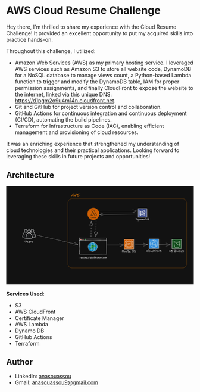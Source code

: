 # AWS Cloud Resume Challenge

Hey there, I'm thrilled to share my experience with the Cloud Resume Challenge! It provided an excellent opportunity to put my acquired skills into practice hands-on.

Throughout this challenge, I utilized:

- Amazon Web Services (AWS) as my primary hosting service. I leveraged AWS services such as Amazon S3 to store all website code, DynamoDB for a NoSQL database to manage views count, a Python-based Lambda function to trigger and modify the DynamoDB table, IAM for proper permission assignments, and finally CloudFront to expose the website to the internet, linked via this unique DNS: https://d1pgm2o9u4m14n.cloudfront.net.
- Git and GitHub for project version control and collaboration.
- GitHub Actions for continuous integration and continuous deployment (CI/CD), automating the build pipelines.
- Terraform for Infrastructure as Code (IAC), enabling efficient management and provisioning of cloud resources.

It was an enriching experience that strengthened my understanding of cloud technologies and their practical applications. Looking forward to leveraging these skills in future projects and opportunities!

## Architecture

![Architecture Diagram](/Infrastructure/AWS-Architecture-Cloud-resume-challenge.png)

**Services Used**:

- S3
- AWS CloudFront
- Certificate Manager
- AWS Lambda
- Dynamo DB
- GitHub Actions
- Terraform
 
## Author
- LinkedIn: [anasouassou](https://www.linkedin.com/in/anas-ouassou-6aa766218/)
- Gmail: anasouassou9@gmail.com
  
